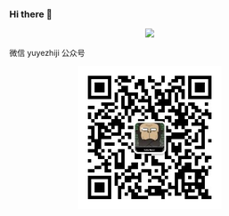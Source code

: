 ### Hi there 👋

<!--
**yuyezhiji/yuyezhiji** is a ✨ _special_ ✨ repository because its `README.md` (this file) appears on your GitHub profile.

Here are some ideas to get you started:

- 🔭 I’m currently working on ...
- 🌱 I’m currently learning ...
- 👯 I’m looking to collaborate on ...
- 🤔 I’m looking for help with ...
- 💬 Ask me about ...
- 📫 How to reach me: ...
- 😄 Pronouns: ...
- ⚡ Fun fact: ...
-->

<!-- <div align="center"> <img src="https://github-readme-stats.vercel.app/api?username=yuyezhiji&show_icons=true&theme=tokyonight" /> </div> -->


<div align="center"> <img src="https://readme-typing-svg.herokuapp.com/?lines=每一天都是独一无二&center=true&font=Roboto&size=27" /></div>


微信 yuyezhiji
公众号

<div align="center"> <img src="https://github.com/yuyezhiji/yuyezhiji/blob/main/yuyezhiji.jpg" /></div>
